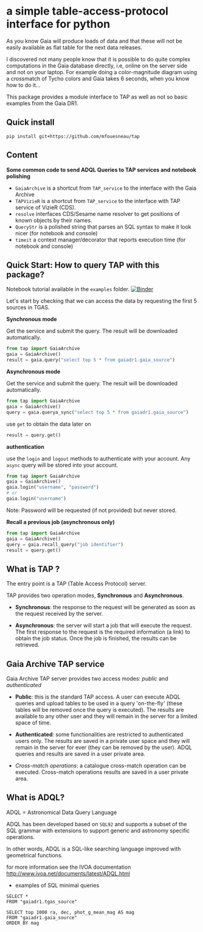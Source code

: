 # a simple table-access-protocol interface for python

As you know Gaia will produce loads of data and that these will not be easily available as flat table for the next data releases.

I discovered not many people know that it is possible to do quite complex computations in the Gaia database directly, 
i.e, online on the server side and not on your laptop. 
For example doing a color-magnitude diagram using a crossmatch of Tycho colors and Gaia takes 6 seconds, 
when you know how to do it...

This package provides a module interface to TAP as well as not so basic examples from the Gaia DR1.

## Quick install

```
pip install git+https://github.com/mfouesneau/tap
```

## Content

**Some common code to send ADQL Queries to TAP services and notebook polishing**

* `GaiaArchive` is a shortcut from `TAP_service` to the interface with the Gaia Archive
* `TAPVizieR`   is a shortcut from `TAP_service` to the interface with TAP service of VizieR (CDS).
* `resolve`     interfaces CDS/Sesame name resolver to get positions of known objects by their names.
* `QueryStr`    is a polished string that parses an SQL syntax to make it look nicer (for notebook and console)
* `timeit`      a context manager/decorator that reports execution time (for notebook and console)


## Quick Start: How to query TAP with this package?

Notebook tutorial available in the `examples` folder. 
[![Binder](https://mybinder.org/badge.svg)](https://mybinder.org/v2/gh/mfouesneau/tap/master?filepath=examples%2FTAP_tutorial.ipynb)


Let's start by checking that we can access the data by requesting the first 5 sources in TGAS.

**Synchronous mode**

Get the service and submit the query. The result will be downloaded automatically.

```python
from tap import GaiaArchive
gaia = GaiaArchive()
result = gaia.query("select top 5 * from gaiadr1.gaia_source")
```

**Asynchronous mode**

Get the service and submit the query. The result will be downloaded automatically.

```python
from tap import GaiaArchive
gaia = GaiaArchive()
query = gaia.querya_sync("select top 5 * from gaiadr1.gaia_source")
```

use `get` to obtain the data later on
```python
result = query.get()
```

**authentication**

use the `login` and `logout` methods to authenticate with your account.
Any `async` query will be stored into your account.

```python
from tap import GaiaArchive
gaia = GaiaArchive()
gaia.login("username", "password")
# or
gaia.login("username")
```
Note: Password will be requested (if not provided) but never stored.

**Recall a previous job (asynchronous only)**

```python
from tap import GaiaArchive
gaia = GaiaArchive()
query = gaia.recall_query("job identifier")
result = query.get()
```

## What is TAP ?

The entry point is a TAP (Table Access Protocol) server.

TAP provides two operation modes, **Synchronous** and **Asynchronous**.

* **Synchronous**: the response to the request will be generated as soon as the request received by the server.

* **Asynchronous**: the server will start a job that will execute the request.
  The first response to the request is the required information (a link) to obtain the job status. 
  Once the job is finished, the results can be retrieved.


## Gaia Archive TAP service
Gaia Archive TAP server provides two access modes: *public* and *authenticated*

* **Public**: this is the standard TAP access. 
  A user can execute ADQL queries and upload tables to be used in a query 'on-the-fly' (these tables will be removed once the query is executed). 
  The results are available to any other user and they will remain in the server for a limited space of time.
  
* **Authenticated**: some functionalities are restricted to authenticated users only.
  The results are saved in a private user space and they will remain in the server for ever (they can be removed by the user). ADQL queries and results are saved in a user private area.

* *Cross-match operations*: a catalogue cross-match operation can be executed. 
  Cross-match operations results are saved in a user private area.
  

## What is ADQL?

ADQL = Astronomical Data Query Language

ADQL has been developed based on `SQL92` and supports a subset of the SQL grammar with extensions to support generic and astronomy specific operations.

In other words, ADQL is a SQL-like searching language improved with geometrical functions.

for more information see the IVOA documentation http://www.ivoa.net/documents/latest/ADQL.html

* examples of SQL minimal queries

```mysql
SELECT *
FROM "gaiadr1.tgas_source"
```

```mysql
SELECT top 1000 ra, dec, phot_g_mean_mag AS mag  
FROM "gaiadr1.gaia_source"
ORDER BY mag
```
